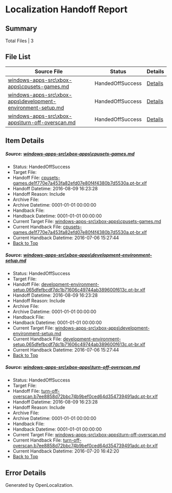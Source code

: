 # <a name='report-top'></a> Localization Handoff Report

## Summary
 Total Files | 3

## File List
 Source File | Status | Details 
 ----------- | ------ | ------- 
 [windows-apps-src\xbox-apps\cpusets-games.md](https://github.com/Microsoft/windows-apps/blob/9f15d551715d9ccf23e4eb397637f4fafacec350/windows-apps-src/xbox-apps/cpusets-games.md) | HandedOffSuccess | [Details](#6065435dc3add0d9bde15dc6bdd355935b8f53cd7979)
 [windows-apps-src\xbox-apps\development-environment-setup.md](https://github.com/Microsoft/windows-apps/blob/e273cc55935f961e0b5493c0648347cba399fa3d/windows-apps-src/xbox-apps/development-environment-setup.md) | HandedOffSuccess | [Details](#5ffe0ce35e4aabcfc74e9bfa90172483209256037980)
 [windows-apps-src\xbox-apps\turn-off-overscan.md](https://github.com/Microsoft/windows-apps/blob/b5961d3266a031ab09a9da63319e9883cf050789/windows-apps-src/xbox-apps/turn-off-overscan.md) | HandedOffSuccess | [Details](#cddde27a17e897ab8a68bbed099e532a8cd48f078058)

## Item Details
##### <a name='6065435dc3add0d9bde15dc6bdd355935b8f53cd7979'></a> Source: [windows-apps-src\xbox-apps\cpusets-games.md](https://github.com/Microsoft/windows-apps/blob/9f15d551715d9ccf23e4eb397637f4fafacec350/windows-apps-src/xbox-apps/cpusets-games.md)
* Status: HandedOffSuccess
* Target File: 
* Handoff File: [cpusets-games.de1f770e7a453fa82efd07e80f4f4380b7d5530a.pt-br.xlf](https://github.com/Microsoft/WDG.handoff/blob/c7c3239ea37c571dba87320484336b9ba8f8a274/ol-handoff/Microsoft/windows-apps.pt-br/master/cpusets-games.de1f770e7a453fa82efd07e80f4f4380b7d5530a.pt-br.xlf)
* Handoff Datetime: 2016-08-09 16:23:28
* Handoff Reason: Include
* Archive File: 
* Archive Datetime: 0001-01-01 00:00:00
* Handback File: 
* Handback Datetime: 0001-01-01 00:00:00
* Current Target File: [windows-apps-src\xbox-apps\cpusets-games.md](https://github.com/Microsoft/windows-apps.pt-br/blob/b7cc1700e5930854bd1f5cdef3b4a27520adc15a/windows-apps-src/xbox-apps/cpusets-games.md)
* Current Handback File: [cpusets-games.de1f770e7a453fa82efd07e80f4f4380b7d5530a.pt-br.xlf](https://github.com/Microsoft/WDG.handback/blob/7d943cc6c136850b0652613949438de118f8068c/ol-handback/Microsoft/windows-apps.pt-br/master/cpusets-games.de1f770e7a453fa82efd07e80f4f4380b7d5530a.pt-br.xlf)
* Current Handback Datetime: 2016-07-06 15:27:44
* [Back to Top](#report-top)

##### <a name='5ffe0ce35e4aabcfc74e9bfa90172483209256037980'></a> Source: [windows-apps-src\xbox-apps\development-environment-setup.md](https://github.com/Microsoft/windows-apps/blob/e273cc55935f961e0b5493c0648347cba399fa3d/windows-apps-src/xbox-apps/development-environment-setup.md)
* Status: HandedOffSuccess
* Target File: 
* Handoff File: [development-environment-setup.065dfefbcdf7dc1b71606c49744ab389600f613c.pt-br.xlf](https://github.com/Microsoft/WDG.handoff/blob/c7c3239ea37c571dba87320484336b9ba8f8a274/ol-handoff/Microsoft/windows-apps.pt-br/master/development-environment-setup.065dfefbcdf7dc1b71606c49744ab389600f613c.pt-br.xlf)
* Handoff Datetime: 2016-08-09 16:23:28
* Handoff Reason: Include
* Archive File: 
* Archive Datetime: 0001-01-01 00:00:00
* Handback File: 
* Handback Datetime: 0001-01-01 00:00:00
* Current Target File: [windows-apps-src\xbox-apps\development-environment-setup.md](https://github.com/Microsoft/windows-apps.pt-br/blob/b7cc1700e5930854bd1f5cdef3b4a27520adc15a/windows-apps-src/xbox-apps/development-environment-setup.md)
* Current Handback File: [development-environment-setup.065dfefbcdf7dc1b71606c49744ab389600f613c.pt-br.xlf](https://github.com/Microsoft/WDG.handback/blob/7d943cc6c136850b0652613949438de118f8068c/ol-handback/Microsoft/windows-apps.pt-br/master/development-environment-setup.065dfefbcdf7dc1b71606c49744ab389600f613c.pt-br.xlf)
* Current Handback Datetime: 2016-07-06 15:27:44
* [Back to Top](#report-top)

##### <a name='cddde27a17e897ab8a68bbed099e532a8cd48f078058'></a> Source: [windows-apps-src\xbox-apps\turn-off-overscan.md](https://github.com/Microsoft/windows-apps/blob/b5961d3266a031ab09a9da63319e9883cf050789/windows-apps-src/xbox-apps/turn-off-overscan.md)
* Status: HandedOffSuccess
* Target File: 
* Handoff File: [turn-off-overscan.b7ee8858d72bbc74b9bef0ced64d354739491adc.pt-br.xlf](https://github.com/Microsoft/WDG.handoff/blob/c7c3239ea37c571dba87320484336b9ba8f8a274/ol-handoff/Microsoft/windows-apps.pt-br/master/turn-off-overscan.b7ee8858d72bbc74b9bef0ced64d354739491adc.pt-br.xlf)
* Handoff Datetime: 2016-08-09 16:23:28
* Handoff Reason: Include
* Archive File: 
* Archive Datetime: 0001-01-01 00:00:00
* Handback File: 
* Handback Datetime: 0001-01-01 00:00:00
* Current Target File: [windows-apps-src\xbox-apps\turn-off-overscan.md](https://github.com/Microsoft/windows-apps.pt-br/blob/dbf044f5167007197ae221733c90ee5d3e669f73/windows-apps-src/xbox-apps/turn-off-overscan.md)
* Current Handback File: [turn-off-overscan.b7ee8858d72bbc74b9bef0ced64d354739491adc.pt-br.xlf](https://github.com/Microsoft/WDG.handback/blob/cbf08cbc88fac88dd61c866fefb7cd76d2b0d9a8/ol-handback/Microsoft/windows-apps.pt-br/master/turn-off-overscan.b7ee8858d72bbc74b9bef0ced64d354739491adc.pt-br.xlf)
* Current Handback Datetime: 2016-07-20 16:42:20
* [Back to Top](#report-top)


## Error Details

Generated by OpenLocalization.
